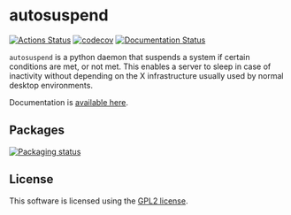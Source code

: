 # autosuspend

[![Actions Status](https://github.com/languitar/autosuspend/workflows/CI%20build/badge.svg)](https://github.com/languitar/autosuspend/actions) [![codecov](https://codecov.io/gh/languitar/autosuspend/branch/master/graph/badge.svg)](https://codecov.io/gh/languitar/autosuspend) [![Documentation Status](https://readthedocs.org/projects/autosuspend/badge/?version=latest)](http://autosuspend.readthedocs.io/en/latest/?badge=latest)

`autosuspend` is a python daemon that suspends a system if certain conditions are met, or not met. This enables a server to sleep in case of inactivity without depending on the X infrastructure usually used by normal desktop environments.

Documentation is [available here](https://autosuspend.readthedocs.io).

## Packages

[![Packaging status](https://repology.org/badge/vertical-allrepos/autosuspend.svg)](https://repology.org/project/autosuspend/versions)

## License

This software is licensed using the [GPL2 license](https://www.gnu.org/licenses/old-licenses/gpl-2.0.en.html).
